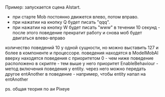 
Пример:
запускается сцена AIstart.

- при старте Mob постоянно движется влево, потом вправо.
- при нажатии на кнопку Q будет писать "qqq".
- при нажатии на кнопку W будет писать "www" в течении 10 секунд - после этого поведение прекратит работу и снова моб будет двигаться влево-вправо

количество поведений 10 у одной сущности, но можно выставить 127 и более в компоненте и процессоре.
поведения находятся в ModelMobAI 
вверху находятся поведения с приоритетом 0  - чем ниже поведение расположено в скрипте - тем выше у него приоритет
EnableBehaviour - метод включения поведения у entity. через него можно передать другое entAnother в поведение - например, чтобы entity напал на entAnother

ps.
общая теория по аи Pixeye
